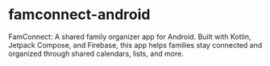 # famconnect-android
FamConnect: A shared family organizer app for Android. Built with Kotlin, Jetpack Compose, and Firebase, this app helps families stay connected and organized through shared calendars, lists, and more.
